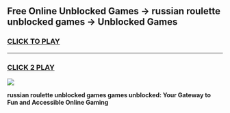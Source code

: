 
## Free Online Unblocked Games → russian roulette unblocked games → Unblocked Games
<h3>
<a href="https://premium.freeplayer.one?title=russian_roulette_unblocked_games&ref=21F">CLICK TO PLAY</a></h3>
<hr>

<h3>
<a href="https://premium.freeplayer.one?title=russian_roulette_unblocked_games&ref=21F">CLICK 2 PLAY</a>
  
</h3>

<a href="https://premium.freeplayer.one?title=russian_roulette_unblocked_games&ref=21F/"><img src="https://clearcache.store/games.png"></a>


**russian roulette unblocked games games unblocked: Your Gateway to Fun and Accessible Online Gaming**
